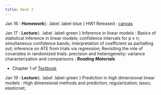 ```yaml
---
title: Week 2
---
```

Jan 16
: **Homework**{: .label .label-blue } HW1 Released
  : [canvas](https://canvas.stanford.edu/)
  
Jan 17
: **Lecture**{: .label .label-green } Inference in linear models
: Basics of statistical inference in linear models; confidence intervals for p « n; simultaneous confidence bands; interpretation of coefficient as partialling out; inference on ATE from trials via regression; Revisiting the role of covariates in randomized trials: precision and heterogeneity: variance characterization and comparisons
: ***Reading Materials***
- Chapter 1 of [Textbook](https://canvas.stanford.edu/courses/168439/files/10880360?wrap=1)


Jan 19
: **Lecture**{: .label .label-green } Prediction in high dimensional linear models
: High dimensional methods and prediction; regularization; lasso; elasticnet;

